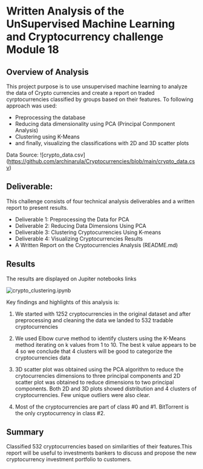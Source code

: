 # Written Analysis of the UnSupervised Machine Learning and Cryptocurrency challenge Module 18

## Overview of Analysis
This project purpose is to use unsupervised machine learning to analyze the data of Crypto currencies and create a report on traded cyrptocurrencies classified by groups based on their features. To following approach was used:

- Preprocessing the database
- Reducing data dimensionality using PCA (Principal Conmponent Analysis)
- Clustering using K-Means
- and finally, visualizing the classifications with 2D and 3D scatter plots


Data Source: 
![crypto_data.csv] (https://github.com/archinarula/Cryptocurrencies/blob/main/crypto_data.csv)

## Deliverable: 
This challenge consists of four technical analysis deliverables and a written report to present results. 


- Deliverable 1: Preprocessing the Data for PCA
- Deliverable 2: Reducing Data Dimensions Using PCA
- Deliverable 3: Clustering Cryptocurrencies Using K-means
- Deliverable 4: Visualizing Cryptocurrencies Results
- A Written Report on the Cryptocurrencies Analysis (README.md)


## Results

The results are displayed on Jupiter notebooks links 

![crypto_clustering.ipynb](https://github.com/archinarula/Cryptocurrencies/blob/main/crypto_clustering.ipynb) 

Key findings and highlights of this analysis is:

1. We started with 1252 cryptocurrencies in the original dataset and after preprocessing and cleaning the data we landed to 532 tradable cryptocurrencies

2. We used Elbow curve method to identify clusters using the K-Means method iterating on k values from 1 to 10. The best k value appears to be 4 so we conclude that 4 clusters will be good to categorize the cryptocurrencies data

3. 3D scatter plot was obtained using the PCA algorithm to reduce the crytocurrencies dimensions to three principal components and 2D scatter plot was obtained to reduce dimensions to two principal components. Both 2D and 3D plots showed distribution and 4 clusters of cryptocurrencies. Few unique outliers were also clear.

4. Most of the cryptocurrencies are part of class #0 and #1.
BitTorrent is the only cryptocurrency in class #2. 


## Summary
Classified 532 cryptocurrencies based on similarities of their features.This report will be useful to investments bankers to discuss and propose the new cryptocurrency investment portfolio to customers.

 







 



